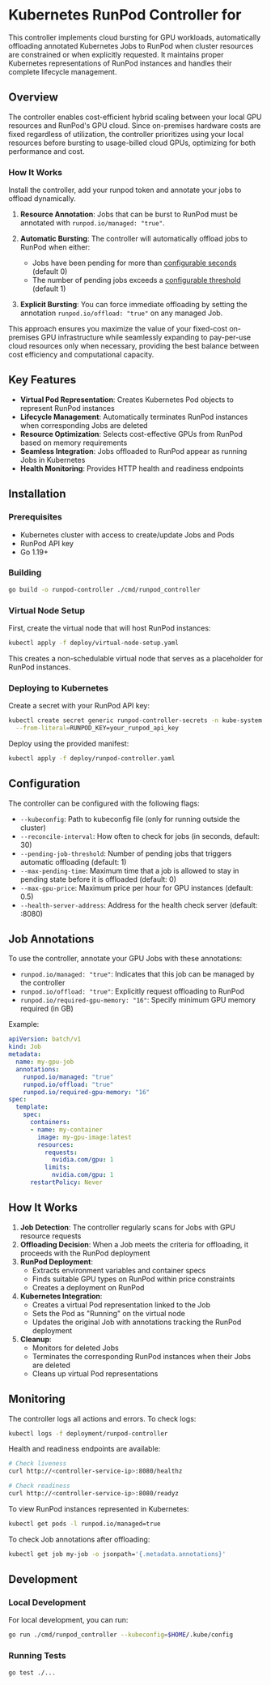 # Kubernetes RunPod Controller for

This controller implements cloud bursting for GPU workloads, automatically offloading annotated Kubernetes Jobs to RunPod when cluster resources are constrained or when explicitly requested. It maintains proper Kubernetes representations of RunPod instances and handles their complete lifecycle management.

## Overview

The controller enables cost-efficient hybrid scaling between your local GPU resources and RunPod's GPU cloud. Since on-premises hardware costs are fixed regardless of utilization, the controller prioritizes using your local resources before bursting to usage-billed cloud GPUs, optimizing for both performance and cost.

### How It Works
Install the controller, add your runpod token and annotate your jobs to offload dynamically.

1. **Resource Annotation**: Jobs that can be burst to RunPod must be annotated with `runpod.io/managed: "true"`.

2. **Automatic Bursting**: The controller will automatically offload jobs to RunPod when either:
   - Jobs have been pending for more than [configurable seconds](#configuration) (default 0)
   - The number of pending jobs exceeds a [configurable threshold](#configuration) (default 1)

3. **Explicit Bursting**: You can force immediate offloading by setting the annotation `runpod.io/offload: "true"` on any managed Job.

This approach ensures you maximize the value of your fixed-cost on-premises GPU infrastructure while seamlessly expanding to pay-per-use cloud resources only when necessary, providing the best balance between cost efficiency and computational capacity.

## Key Features

- **Virtual Pod Representation**: Creates Kubernetes Pod objects to represent RunPod instances
- **Lifecycle Management**: Automatically terminates RunPod instances when corresponding Jobs are deleted
- **Resource Optimization**: Selects cost-effective GPUs from RunPod based on memory requirements
- **Seamless Integration**: Jobs offloaded to RunPod appear as running Jobs in Kubernetes
- **Health Monitoring**: Provides HTTP health and readiness endpoints

## Installation

### Prerequisites

- Kubernetes cluster with access to create/update Jobs and Pods
- RunPod API key
- Go 1.19+

### Building

```bash
go build -o runpod-controller ./cmd/runpod_controller
```

### Virtual Node Setup

First, create the virtual node that will host RunPod instances:

```bash
kubectl apply -f deploy/virtual-node-setup.yaml
```

This creates a non-schedulable virtual node that serves as a placeholder for RunPod instances.

### Deploying to Kubernetes

Create a secret with your RunPod API key:

```bash
kubectl create secret generic runpod-controller-secrets -n kube-system \
  --from-literal=RUNPOD_KEY=your_runpod_api_key
```

Deploy using the provided manifest:

```bash
kubectl apply -f deploy/runpod-controller.yaml
```

## Configuration

The controller can be configured with the following flags:

- `--kubeconfig`: Path to kubeconfig file (only for running outside the cluster)
- `--reconcile-interval`: How often to check for jobs (in seconds, default: 30)
- `--pending-job-threshold`: Number of pending jobs that triggers automatic offloading (default: 1)
- `--max-pending-time`: Maximum time that a job is allowed to stay in pending state before it is offloaded (default: 0)
- `--max-gpu-price`: Maximum price per hour for GPU instances (default: 0.5)
- `--health-server-address`: Address for the health check server (default: :8080)

## Job Annotations

To use the controller, annotate your GPU Jobs with these annotations:

- `runpod.io/managed: "true"`: Indicates that this job can be managed by the controller
- `runpod.io/offload: "true"`: Explicitly request offloading to RunPod
- `runpod.io/required-gpu-memory: "16"`: Specify minimum GPU memory required (in GB)

Example:

```yaml
apiVersion: batch/v1
kind: Job
metadata:
  name: my-gpu-job
  annotations:
    runpod.io/managed: "true"
    runpod.io/offload: "true"
    runpod.io/required-gpu-memory: "16"
spec:
  template:
    spec:
      containers:
      - name: my-container
        image: my-gpu-image:latest
        resources:
          requests:
            nvidia.com/gpu: 1
          limits:
            nvidia.com/gpu: 1
      restartPolicy: Never
```

## How It Works

1. **Job Detection**: The controller regularly scans for Jobs with GPU resource requests
2. **Offloading Decision**: When a Job meets the criteria for offloading, it proceeds with the RunPod deployment
3. **RunPod Deployment**:
   - Extracts environment variables and container specs
   - Finds suitable GPU types on RunPod within price constraints
   - Creates a deployment on RunPod
4. **Kubernetes Integration**:
   - Creates a virtual Pod representation linked to the Job
   - Sets the Pod as "Running" on the virtual node
   - Updates the original Job with annotations tracking the RunPod deployment
5. **Cleanup**:
   - Monitors for deleted Jobs
   - Terminates the corresponding RunPod instances when their Jobs are deleted
   - Cleans up virtual Pod representations

## Monitoring

The controller logs all actions and errors. To check logs:

```bash
kubectl logs -f deployment/runpod-controller
```

Health and readiness endpoints are available:

```bash
# Check liveness
curl http://<controller-service-ip>:8080/healthz

# Check readiness
curl http://<controller-service-ip>:8080/readyz
```

To view RunPod instances represented in Kubernetes:

```bash
kubectl get pods -l runpod.io/managed=true
```

To check Job annotations after offloading:

```bash
kubectl get job my-job -o jsonpath='{.metadata.annotations}'
```

## Development

### Local Development

For local development, you can run:

```bash
go run ./cmd/runpod_controller --kubeconfig=$HOME/.kube/config
```

### Running Tests

```bash
go test ./...
```